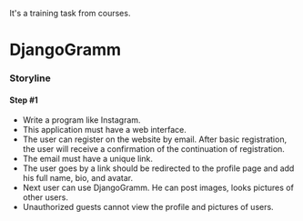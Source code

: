 It's a training task from courses.

# DjangoGramm

### Storyline

#### Step #1
* Write a program like Instagram.
* This application must have a web interface.
* The user can register on the website by email. After basic registration, the user will receive a confirmation of the continuation of registration.
* The email must have a unique link.
* The user goes by a link should be redirected to the profile page and add his full name, bio, and avatar.
* Next user can use DjangoGramm. He can post images, looks pictures of other users.
* Unauthorized guests cannot view the profile and pictures of users.
